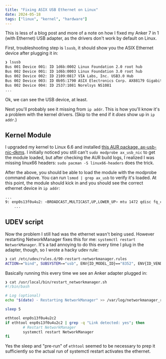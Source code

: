 ```yaml
---
title: "Fixing ASIX USB Ethernet on Linux"
date: 2024-05-18
tags: ["linux", "kernel", "hardware"]
---
```


This is less of a blog post and more of a note on how I fixed my Anker 7 in 1 (with Ethernet) USB adapter, as the drivers don't work by default on Linux.

First, troubleshooting step is `lsusb`, it should show you the ASIX Ethernet device after plugging it in:
```bash
❯ lsusb
Bus 001 Device 001: ID 1d6b:0002 Linux Foundation 2.0 root hub
Bus 002 Device 001: ID 1d6b:0003 Linux Foundation 3.0 root hub
Bus 002 Device 002: ID 2109:0817 VIA Labs, Inc. USB3.0 Hub
Bus 002 Device 003: ID 0b95:1790 ASIX Electronics Corp. AX88179 Gigabit Ethernet
Bus 002 Device 004: ID 2537:1081 Norelsys NS1081
...
```

Ok, we can see the USB device, at least.

Next you'll probably see it missing from `ip addr`. This is how you'll know it's a problem with the kernel drivers.
(Skip to the end if it *does* show up in `ip addr`.)

## Kernel Module

I upgraded my kernel to Linux 6.6 and installed [this AUR package, ax-usb-nic-dkms](https://aur.archlinux.org/packages/ax-usb-nic-dkms).
I initially noticed you still can't `sudo modprobe ax_usb_nic` to get the module loaded, but after checking the AUR build logs, I realized I was missing linux66 headers: `sudo pacman -S linux66-headers` does the trick.

After the above, you should be able to load the module with the modprobe command above. You can run `lsmod | grep ax_usb` to verify it's loaded. At this point, the module should kick in and you should see the correct ethernet device in `ip addr`:

```bash
...
9: enp0s13f0u4u2: <BROADCAST,MULTICAST,UP,LOWER_UP> mtu 1472 qdisc fq_codel state UP group default qlen 1000
    ...
```

## UDEV script

Now the problem I still had was the ethernet wasn't being used. However restarting NetworkManager fixes this for me: `systemctl restart NetworkManager`. It's a tad annoying to do this every time I plug in the adapter, though, so I wrote a hacky udev rule:

```bash
❯ cat /etc/udev/rules.d/90-restart-networkmanager.rules
ACTION=="bind", SUBSYSTEM=="usb", ENV{ID_MODEL_ID}=="8352", ENV{ID_VENDOR}="AnkerInnovations_Limited" RUN+="/usr/local/bin/restart_networkmanager.sh"
```

Basically running this every time we see an Anker adapter plugged in:
```bash
❯ cat /usr/local/bin/restart_networkmanager.sh
#!/bin/bash

# Log (optional)
echo "$(date) - Restarting NetworkManager" >> /var/log/networkmanager_restart.log

sleep 5

ethtool enp0s13f0u4u2c2
if ethtool enp0s13f0u4u2c2 | grep -q "Link detected: yes"; then
        # Restart NetworkManager
        systemctl restart NetworkManager
fi
```

Yes the sleep and "pre-run" of `ethtool` seemed to be necessary to prep it sufficiently so the actual run of systemctl restart activates the ethernet.
